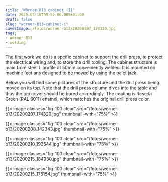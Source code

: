 ```yaml
---
title: 'Wörner B13 cabinet (I)'
date: 2020-03-18T09:52:00.005+01:00
draft: false
slug: "worner-b13-cabinet-i"
coverImage: /fotos/worner-b13/20200207_174320.jpg
tags: 
- Wörner B13
- welding
---
```



The first work we do is a spcific cabinet to support the drill press, to protect the electrical wiring and, to store the drill tooling. The cabinet structure is maid from steel L profile of 50mm conveniently welded. It is mounted on machine feet ans designed to be moved by using the palet jack.  
  
Below you will find some pictures of the structure and the drill press being moved on its top. Note that the drill press column dives into the table and thus the top cover should be bored accordingly. The coating is Reseda Green (RAL 6011) enamel, which matches the original drill press color.  
  


{{< image classes="fig-100 clear"  src="/fotos/worner-b13/20200207_174320.jpg" thumbnail-with="75%" >}}

  


{{< image classes="fig-100 clear"  src="/fotos/worner-b13/20200208_142343.jpg" thumbnail-with="75%" >}}

  


{{< image classes="fig-100 clear"  src="/fotos/worner-b13/20200210_193544.jpg" thumbnail-with="75%" >}}

  


{{< image classes="fig-100 clear"  src="/fotos/worner-b13/20200215_184930.jpg" thumbnail-with="75%" >}}

  


{{< image classes="fig-100 clear"  src="/fotos/worner-b13/20200215_175154.jpg" thumbnail-with="75%" >}}